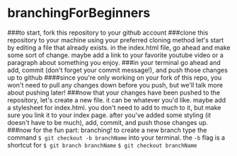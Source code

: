# branchingForBeginners

###to start, fork this repository to your github account
###clone this repository to your machine using your preferred cloning method
let's start by editing a file that already exists. in the index.html file, go ahead and make some sort of change. maybe add a link to your favorite youtube video or a paragraph about something you enjoy.
###in your terminal go ahead and add, commit (don't forget your commit message!), and push those changes up to github
####since you're only working on your fork of this repo, you won't need to pull any changes down before you push, but we'll talk more about pushing later!
###now that your changes have been pushed to the repository, let's create a new file. it can be whatever you'd like. maybe add a stylesheet for index.html. you don't need to add to much to it, but make sure you link it to your index page.
after you've added some styling (it doesn't have to be much), add, commit, and push those changes up.
###now for the fun part: branching!
to create a new branch type the command `$ git checkout -b branchName` into your terminal. the `-b` flag is a shortcut for `$ git branch branchName` `$ git checkout branchName`

